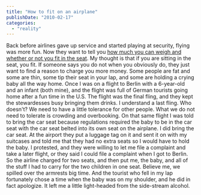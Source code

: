```yaml
---
title: "How to fit on an airplane"
publishDate: "2010-02-17"
categories: 
  - "reality"
---
```


Back before airlines gave up service and started playing at security, flying was more fun. Now they want to tell you [how much you can weigh and whether or not you fit in the seat](http://www.salon.com/life/broadsheet/feature/2010/02/16/flying_while_fat/index.html). My thought is that if you are sitting in the seat, you fit. If someone says you do not when you obviously do, they just want to find a reason to charge you more money. Some people are fat and some are thin, some tip their seat in your lap, and some are holding a crying baby all the way home. Once I was on a flight to Berlin with a 6-year-old and an infant (both mine), and the flight was full of German tourists going home after a fun time in the U.S. The flight was the final fling, and they kept the stewardesses busy bringing them drinks. I understand a last fling. Who doesn't? We need to have a little tolerance for other people. What we do not need to tolerate is crowding and overbooking. On that same flight I was told to bring the car seat because regulations required the baby to be in the car seat with the car seat belted into its own seat on the airplane. I did bring the car seat. At the airport they put a luggage tag on it and sent it on with my suitcases and told me that they had no extra seats so I would have to hold the baby. I protested, and they were willing to let me file a complaint and take a later flight, or they said I could file a complaint when I got to Berlin. So the airline charged for two seats, and then put me, the baby, and all of the stuff I had to carry for the two children in one seat. Believe me, we spilled over the armrests big time. And the tourist who fell in my lap fortunately chose a time when the baby was on my shoulder, and he did in fact apologize. It left me a little light-headed from the side-stream alcohol.
